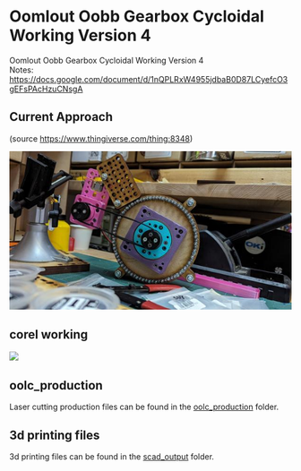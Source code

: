 # Oomlout Oobb Gearbox Cycloidal Working Version 4
Oomlout Oobb Gearbox Cycloidal Working Version 4  
Notes: https://docs.google.com/document/d/1nQPLRxW4955jdbaB0D87LCyefcO3gEFsPAcHzuCNsgA
## Current Approach
(source https://www.thingiverse.com/thing:8348)
  

[![](image_600.jpg)](image.jpg)















## corel working
![](working_600.png) 


















## oolc_production
Laser cutting production files can be found in the [oolc_production](oolc_production) folder.

## 3d printing files
3d printing files can be found in the [scad_output](scad_output) folder.

